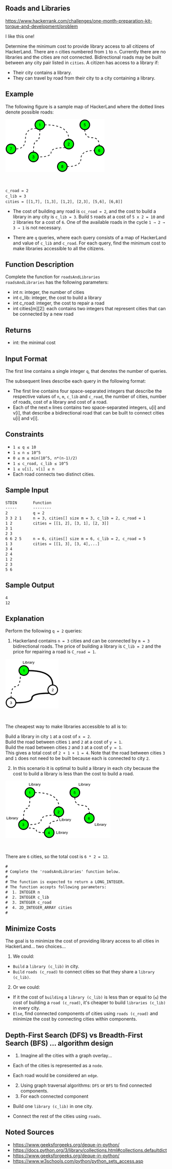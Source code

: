 ## Roads and Libraries

https://www.hackerrank.com/challenges/one-month-preparation-kit-torque-and-development/problem

I like this one! <br>

Determine the minimum cost to provide library access to all citizens of HackerLand. There are `n` cities numbered from `1` to `n`. Currently there are no libraries and the cities are not connected. Bidirectional roads may be built between any city pair listed in `cities`. A citizen has access to a library if: <br>

- Their city contains a library. <br>
- They can travel by road from their city to a city containing a library. <br>


## Example

The following figure is a sample map of HackerLand where the dotted lines denote possible roads: <br>

![Hackerland](assessment_screenshots/hackerland_cities_libraries.png) 

<br>

`c_road = 2` <br>
`c_lib = 3` <br>
`cities = [[1,7], [1,3], [1,2], [2,3], [5,6], [6,8]]` <br>

- The cost of building any road is `cc_road = 2`, and the cost to build a library in any city is `c_lib = 3`. Build `5` roads at a cost of `5 x 2 = 10` and `2` libraries for a cost of `6`. One of the available roads in the cycle `1 → 2 → 3 → 1` is not necessary.<br>

- There are `q` queries, where each query consists of a map of HackerLand and value of `c_lib` and `c_road`. For each query, find the minimum cost to make libraries accessible to all the citizens. <br>

## Function Description

Complete the function for `roadsAndLibraries` <br>
`roadsAndLibraries` has the following parameters: <br>

- int n: integer, the number of cities <br>
- int c_lib: integer, the cost to build a library <br>
- int c_road: integer, the cost to repair a road <br>
- int cities[m][2]: each  contains two integers that represent cities that can be connected by a new road <br>

## Returns

- int: the minimal cost

## Input Format

The first line contains a single integer `q`, that denotes the number of queries. <br>

The subsequent lines describe each query in the following format: <br>

- The first line contains four space-separated integers that describe the respective values of `n`, `m`, `c_lib` and `c_road`, the number of cities, number of roads, cost of a library and cost of a road. <br>
- Each of the next `m` lines contains two space-separated integers, u[i] and v[i], that describe a bidirectional road that can be built to connect cities u[i] and v[i]. <br>

## Constraints

- `1 ≤ q ≤ 10`
- `1 ≤ n ≤ 10^5`
- `0 ≤ m ≤ min(10^5, n*(n-1)/2)`
- `1 ≤ c_road, c_lib ≤ 10^5`
- `1 ≤ u[i], v[i] ≤ n`
- Each road connects two distinct cities. <br>

## Sample Input

```
STDIN       Function
-----       --------
2           q = 2
3 3 2 1     n = 3, cities[] size m = 3, c_lib = 2, c_road = 1
1 2         cities = [[1, 2], [3, 1], [2, 3]]
3 1
2 3
6 6 2 5     n = 6, cities[] size m = 6, c_lib = 2, c_road = 5
1 3         cities = [[1, 3], [3, 4],...]
3 4
2 4
1 2
2 3
5 6
```

## Sample Output
```
4
12
```

## Explanation

Perform the following `q = 2` queries: <br>

1. Hackerland contains `n = 3` cities and can be connected by `m = 3` bidirectional roads. The price of building a library is `C_lib = 2` and the price for repairing a road is `C_road = 1`.

![Cheapest way for Libraries](assessment_screenshots/cheapestway_libraries.png)

<br>

The cheapest way to make libraries accessible to all is to: <br>

Build a library in city `1` at a cost of `x = 2`. <br>
Build the road between cities `1` and `2` at a cost of `y = 1`. <br>
Build the road between cities `2` and `3` at a cost of `y = 1`. <br>
This gives a total cost of `2 + 1 + 1 = 4`. Note that the road between cities `3` and `1` does not need to be built because each is connected to city `2`. <br>

2. In this scenario it is optimal to build a library in each city because the cost to build a library is less than the cost to build a road. <br>

![Optimal build](assessment_screenshots/optimal_libraries.png)

<br>

There are `6` cities, so the total cost is `6 * 2 = 12`.


```
#
# Complete the 'roadsAndLibraries' function below.
#
# The function is expected to return a LONG_INTEGER.
# The function accepts following parameters:
#  1. INTEGER n
#  2. INTEGER c_lib
#  3. INTEGER c_road
#  4. 2D_INTEGER_ARRAY cities
#
```

## Minimize Costs

The goal is to minimize the cost of providing library access to all cities in HackerLand... two choices... <br>

1. We could: <br>

- `Build` a `library (c_lib)` in city. <br>
- `Build` `roads (c_road)` to connect cities so that they share a `library (c_lib)`. <br>

2. Or we could: <br>

- If it the cost of `building` a `library (c_lib)` is less than or equal to (`≤`) the cost of building a `road (c_road)`, it's cheaper to build `libraries (c_lib)` in every city. <br>
- `Else`, find connected components of cities using `roads (c_road)` and minimize the cost by connecting cities within components. <br>  

## Depth-First Search (DFS) vs Breadth-First Search (BFS) ... algorithm design

- 1. Imagine all the cities with a graph overlay...<br>
- Each of the cities is represented as a `node`. <br>
- Each road would be considered an `edge`. <br>

- 2. Using graph traversal algorithms: `DFS` or `BFS` to find connected components.<br> 

- 3. For each connected component <br>
- Build one `library (c_lib)` in one city.
- Connect the rest of the cities using `roads`.








## Noted Sources

- https://www.geeksforgeeks.org/deque-in-python/
- https://docs.python.org/3/library/collections.html#collections.defaultdict
- https://www.geeksforgeeks.org/deque-in-python/
- https://www.w3schools.com/python/python_sets_access.asp

